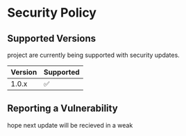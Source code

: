 # Security Policy

## Supported Versions
project are
currently being supported with security updates.

| Version | Supported          |
| ------- | ------------------ |
| 1.0.x   | :white_check_mark: |


## Reporting a Vulnerability
hope next update will be recieved in a weak
